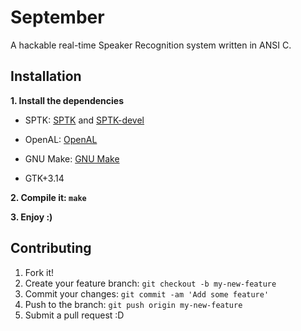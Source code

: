 #       September

A hackable real-time Speaker Recognition system written in ANSI C.


## Installation
**1. Install the dependencies**


- SPTK: [SPTK] and [SPTK-devel]



- OpenAL: [OpenAL]



- GNU Make: [GNU Make]



- GTK+3.14



**2. Compile it:  `make`**




**3. Enjoy :)**




[SPTK]: http://sp-tk.sourceforge.net/
[SPTK-devel]: https://github.com/r9y9/SPTK
[OpenAL]: https://openal.org/downloads/
[GNU Make]: https://www.gnu.org/software/make/

## Contributing
1. Fork it!
2. Create your feature branch:  `git checkout -b my-new-feature`
3. Commit your changes:  `git commit -am 'Add some feature'`
4. Push to the branch:  `git push origin my-new-feature`
5. Submit a pull request :D

